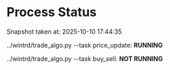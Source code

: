 # Process Status

Snapshot taken at: 2025-10-10 17:44:35

../wintrd/trade_algo.py --task price_update: **RUNNING**

../wintrd/trade_algo.py --task buy_sell: **NOT RUNNING**

